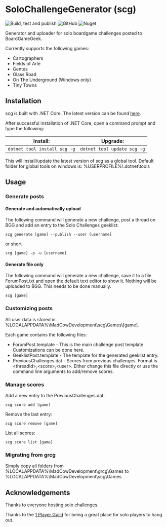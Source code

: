 # SoloChallengeGenerator (scg)
![Build, test and publish](https://github.com/MadCowDevelopment/SoloChallengeGenerator/workflows/Build,%20test%20and%20publish/badge.svg)
![GitHub](https://img.shields.io/github/license/MadCowDevelopment/SoloChallengeGenerator)
![Nuget](https://img.shields.io/nuget/v/scg)

Generator and uploader for solo boardgame challenges posted to BoardGameGeek.

Currently supports the following games: 
* Cartographers
* Fields of Arle
* Gentes
* Glass Road
* On The Underground (Windows only)
* Tiny Towns

## Installation

scg is built with .NET Core. The latest version can be found [here](https://dotnet.microsoft.com/download).

After successful installation of .NET Core, open a command prompt and type the following:

| Install:                     | Upgrade:                    |
| ---------------------------- | --------------------------- |
| `dotnet tool install scg -g` | `dotnet tool update scg -g` |

This will install/update the latest version of scg as a global tool. Default folder for global tools on windows is: %USERPROFILE%\\.dotnet\tools

## Usage

### Generate posts

#### Generate and automatically upload
The following command will generate a new challenge, post a thread on BGG and add an entry to the Solo Challenges geeklist:

`scg generate [game] --publish --user [username]`

or short

`scg [game] -p -u [username]`

#### Generate file only
The following command will generate a new challenge, save it to a file ForumPost.txt and open the default text editor to show it. Nothing will be uploaded to BGG. This needs to be done manually.

`scg [game]`

### Customizing posts

All user data is stored in %LOCALAPPDATA%\MadCowDevelopment\scg\Games\\[game].

Each game contains the following files:
* ForumPost.template - This is the main challenge post template. Customizations can be done here.
* GeeklistPost.template - The template for the generated geeklist entry.
* PreviousChallenges.dat - Scores from previous challenges. Format is \<threadId>,\<score>,\<user>. Either change this file directly or use the command line arguments to add/remove scores.

### Manage scores

Add a new entry to the PreviousChallenges.dat:

`scg score add [game]`

Remove the last entry:

`scg score remove [game]`

List all scores:

`scg score list [game]`

### Migrating from grcg

Simply copy all folders from %LOCALAPPDATA%\MadCowDevelopment\grcg\Games to %LOCALAPPDATA%\MadCowDevelopment\scg\Games

## Acknowledgements

Thanks to everyone hosting solo challenges.

Thanks to the [1 Player Guild](https://boardgamegeek.com/guild/1303) for being a great place for solo players to hang out.
